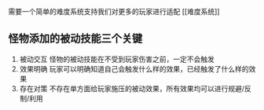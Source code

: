 需要一个简单的难度系统支持我们对更多的玩家进行适配
[[难度系统]]

## 怪物添加的被动技能三个关键
1. 被动交互
怪物的被动技能在不受到玩家伤害之前，一定不会触发
2. 效果明确
玩家可以明确知道自己会触发什么样的效果，已经触发了什么样的效果
3. 存在对策
不存在单方面给玩家施压的被动效果，所有效果均可以进行规避/反制/利用

